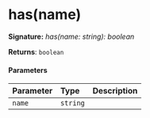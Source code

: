 # has(name)



**Signature:** _has(name: string): boolean_

**Returns**: `boolean`



#### Parameters


| Parameter	   | Type    | Description |
|:-------------|:---------------|:------------|
| `name`    | `string` |  |

